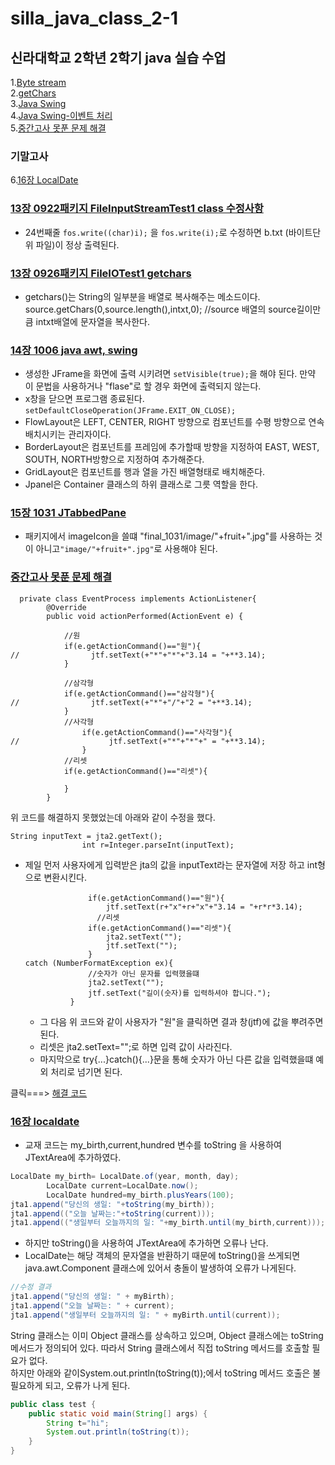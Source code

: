 # silla_java_class_2-1

## 신라대학교 2학년 2학기 java 실습 수업
1.[Byte stream](#13장-0922패키지-FileInputStreamTest1-class-수정사항)<br>
2.[getChars](#13장-0926패키지-FileIOTest1-getchars)<br>
3.[Java Swing](#14장-1006-java-awt-swing)<br>
4.[Java Swing-이벤트 처리](#15장-1031-JTabbedPane) <br> 
5.[중간고사 못푼 문제 해결](#중간고사-못푼-문제-해결) <br>
### 기말고사
6.[16장 LocalDate](#16장-localdate) <br>

### [13장 0922패키지 FileInputStreamTest1 class 수정사항](https://github.com/noah-wilson0/silla_java_class_2-1/blob/main/chap13/src/a0922/FileInputStreamTest1.java)
- 24번째줄 `fos.write((char)i);` 을 `fos.write(i);`로 수정하면 
 b.txt (바이트단위 파일)이 정상 출력된다.
### [13장 0926패키지 FileIOTest1 getchars](https://github.com/noah-wilson0/silla_java_class_2-1/blob/main/chap13/src/a0926/FileIOTest1.java)
- getchars()는 String의 일부분을 배열로 복사해주는 메소드이다.
source.getChars(0,source.length(),intxt,0);  //source 배열의 source길이만큼 intxt배열에 문자열을 복사한다. 

### [14장 1006 java awt, swing](https://github.com/noah-wilson0/silla_java_class_2-1/tree/main/chap14/src)
- 생성한 JFrame을 화면에 출력 시키려면  `setVisible(true);`을 해야 된다. 만약 이 문법을 사용하거나 "flase"로 할 경우 화면에 출력되지 않는다.
- x창을 닫으면 프로그램 종료된다.
  `setDefaultCloseOperation(JFrame.EXIT_ON_CLOSE);`
- FlowLayout은 LEFT, CENTER, RIGHT 방향으로 컴포넌트를 수평 방향으로 연속  배치시키는 관리자이다.
- BorderLayout은 컴포넌트를 프레임에 추가할때 방향을 지정하여 EAST, WEST, SOUTH, NORTH방향으로 지정하여 추가해준다.
- GridLayout은 컴포넌트를 행과 열을 가진 배열형태로 배치해준다.
- Jpanel은 Container 클래스의 하위 클래스로 그릇 역할을 한다.

### [15장 1031 JTabbedPane](https://github.com/noah-wilson0/silla_java_class_2-1/tree/main/chap15/src/final_1031)
- 패키지에서 imageIcon을 쓸떄 "final_1031/image/"+fruit+".jpg"를 사용하는 것이 아니고` "image/"+fruit+".jpg" `로 사용해야 된다.


### [중간고사 못푼 문제 해결](https://github.com/noah-wilson0/silla_java_class_2-1/blob/main/%EC%A4%91%EA%B0%84%EA%B3%A0%EC%82%AC/%EB%AA%BB%ED%91%BC%20%EB%AC%B8%EC%A0%9C(2%EB%B2%88).java)

```
  private class EventProcess implements ActionListener{
        @Override
        public void actionPerformed(ActionEvent e) {

            //원
            if(e.getActionCommand()=="원"){
//                jtf.setText(+"*"+"*"+"3.14 = "+**3.14);
            }

            //삼각형
            if(e.getActionCommand()=="삼각형"){
//                jtf.setText(+"*"+"/"+"2 = "+**3.14);
            }
            //사각형
                if(e.getActionCommand()=="사각형"){
//                    jtf.setText(+"*"+"*"+" = "+**3.14);
                }
            //리셋
            if(e.getActionCommand()=="리셋"){

            }
        }        
```
위 코드를 해결하지 못했었는데 아래와 같이 수정을 했다.

```
String inputText = jta2.getText();
                int r=Integer.parseInt(inputText);
```
- 제일 먼저 사용자에게 입력받은 jta의 값을 inputText라는 문자열에 저장 하고 int형으로 변환시킨다.
  ```
                if(e.getActionCommand()=="원"){
                    jtf.setText(r+"x"+r+"x"+"3.14 = "+r*r*3.14);
                  //리셋
                if(e.getActionCommand()=="리셋"){
                    jta2.setText("");
                    jtf.setText("");
                }
  catch (NumberFormatException ex){
                //숫자가 아닌 문자를 입력했을떄
                jta2.setText("");
                jtf.setText("길이(숫자)를 입력하셔야 합니다.");
            }
  ```
  - 그 다음 위 코드와 같이 사용자가 "원"을 클릭하면 결과 창(jtf)에 값을 뿌려주면 된다.
  - 리셋은 jta2.setText="";로 하면 입력 값이 사라진다.
  - 마지막으로 try{...}catch(){...}문을 통해 숫자가 아닌 다른 값을 입력했을떄 예외 처리로 넘기면 된다.
       
 클릭===> [해결 코드](https://github.com/noah-wilson0/silla_java_class_2-1/blob/main/%EC%A4%91%EA%B0%84%EA%B3%A0%EC%82%AC/%ED%95%B4%EA%B2%B0%ED%95%9C%20%EB%AC%B8%EC%A0%9C(2%EB%B2%88).java)


### [16장 localdate](https://github.com/noah-wilson0/silla_java_class_2-1/blob/main/chap16/src/TimeTest2.java) <br>
- 교재 코드는 my_birth,current,hundred 변수를 toString 을 사용하여 JTextArea에 추가하였다.
``` java
LocalDate my_birth= LocalDate.of(year, month, day);
        LocalDate current=LocalDate.now();
        LocalDate hundred=my_birth.plusYears(100);
jta1.append("당신의 생일: "+toString(my_birth));
jta1.append(("오늘 날짜는:"+toString(current)));
jta1.append(("생일부터 오늘까지의 일: "+my_birth.until(my_birth,current)));
```
- 하지만  toString()을 사용하여 JTextArea에 추가하면 오류나 난다.
-  LocalDate는 해당 객체의 문자열을 반환하기 때문에 toString()을 쓰게되면 java.awt.Component 클래스에 있어서 충돌이 발생하여 오류가 나게된다.
```java
//수정 결과
jta1.append("당신의 생일: " + myBirth);
jta1.append("오늘 날짜는: " + current);
jta1.append("생일부터 오늘까지의 일: " + myBirth.until(current));
```
 String 클래스는 이미 Object 클래스를 상속하고 있으며, Object 클래스에는 toString 메서드가 정의되어 있다. 따라서 String 클래스에서 직접 toString 메서드를 호출할 필요가 없다.<br>
하지만 아래와 같이System.out.println(toString(t));에서 toString 메서드 호출은 불 필요하게 되고, 오류가 나게 된다. <br>

```java
public class test {
    public static void main(String[] args) {
        String t="hi";
        System.out.println(toString(t));
    }
}
```










































